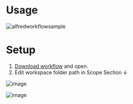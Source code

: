 # Usage

![alfredworkflowsample](https://user-images.githubusercontent.com/23183700/197317777-2dbccde9-91ae-4ce8-bb95-02d10315bdca.gif)

# Setup

1. [Download workflow](https://github.com/kyogom/alfred-vscode-workspace/raw/main/workflow.alfredworkflow) and open.
2. Edit workspace folder path in Scope Section ↓

![image](https://user-images.githubusercontent.com/23183700/197317833-e39d75c5-4934-45cc-b136-99c36a3e51b0.png)

![image](https://user-images.githubusercontent.com/23183700/197317814-2a579944-387d-4a9c-b339-4b2ccc337932.png)
